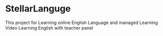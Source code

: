 # StellarLanguge
This project for Learning online English Language and managed Learning Video Learning English with teacher panel
